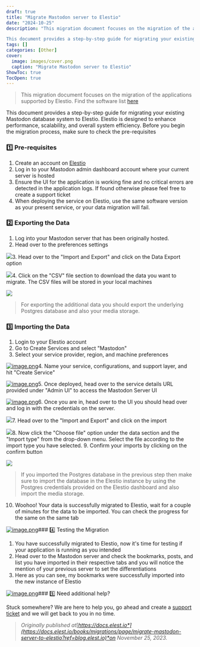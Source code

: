 ```yaml
---
draft: true
title: "Migrate Mastodon server to Elestio"
date: "2024-10-25"
description: "This migration document focuses on the migration of the applications supported by Elestio. Find the software list here

This document provides a step-by-step guide for migrating your existing Mastodon database system to Elestio. Elestio is designed to enhance performance, scalability, and overall system efficiency. Before you begin the migration process,"
tags: []
categories: [Other]
cover:
  image: images/cover.png
  caption: "Migrate Mastodon server to Elestio"
ShowToc: true
TocOpen: true
---
```




> This migration document focuses on the migration of the applications supported by Elestio. Find the software list [here](https://elest.io/fully-managed-services?ref=blog.elest.io)

This document provides a step\-by\-step guide for migrating your existing Mastodon database system to Elestio. Elestio is designed to enhance performance, scalability, and overall system efficiency. Before you begin the migration process, make sure to check the pre\-requisites

### 1️⃣ Pre\-requisites

1. Create an account on [Elestio](https://elest.io/?ref=blog.elest.io)
2. Log in to your Mastodon admin dashboard account where your current server is hosted
3. Ensure the UI for the application is working fine and no critical errors are detected in the application logs. If found otherwise please feel free to create a support ticket
4. When deploying the service on Elestio, use the same software version as your present service, or your data migration will fail.

### 2️⃣ Exporting the Data

1. Log into your Mastodon server that has been originally hosted.
2. Head over to the preferences settings

![](https://i.imgur.com/bzt53zf.png)3. Head over to the "Import and Export" and click on the Data Export option

![](https://i.imgur.com/jcQ7CfP.png)4. Click on the "CSV" file section to download the data you want to migrate. The CSV files will be stored in your local machines

![](https://imgur.com/2jv7con.png)
> For exporting the additional data you should export the underlying Postgres database and also your media storage.

### 3️⃣ Importing the Data

1. Login to your Elestio account
2. Go to Create Services and select "Mastodon"
3. Select your service provider, region, and machine preferences

[![image.png](https://docs.elest.io/uploads/images/gallery/2023-11/scaled-1680-/7UXimage.png)](https://docs.elest.io/uploads/images/gallery/2023-11/7UXimage.png?ref=blog.elest.io)4. Name your service, configurations, and support layer, and hit "Create Service"

[![image.png](https://docs.elest.io/uploads/images/gallery/2023-11/scaled-1680-/qIJimage.png)](https://docs.elest.io/uploads/images/gallery/2023-11/qIJimage.png?ref=blog.elest.io)5. Once deployed, head over to the service details URL provided under "Admin UI" to access the Mastodon Server UI

[![image.png](https://docs.elest.io/uploads/images/gallery/2023-11/scaled-1680-/qakimage.png)](https://docs.elest.io/uploads/images/gallery/2023-11/qakimage.png?ref=blog.elest.io)6. Once you are in, head over to the UI you should head over and log in with the credentials on the server.

![](https://i.imgur.com/bzt53zf.png)7. Head over to the "Import and Export" and click on the import

![](https://i.imgur.com/FDRKR5r.png)8. Now click the "Choose file" option under the data section and the "Import type" from the drop\-down menu. Select the file according to the import type you have selected.
9. Confirm your imports by clicking on the confirm button

![](https://i.imgur.com/crMpWQm.png)
> If you imported the Postgres database in the previous step then make sure to import the database in the Elestio instance by using the Postgres credentials provided on the Elestio dashboard and also import the media storage.

10. Woohoo! Your data is successfully migrated to Elestio, wait for a couple of minutes for the data to be imported. You can check the progress for the same on the same tab

[![image.png](https://docs.elest.io/uploads/images/gallery/2023-11/scaled-1680-/cbfimage.png)](https://docs.elest.io/uploads/images/gallery/2023-11/cbfimage.png?ref=blog.elest.io)### 4️⃣ Testing the Migration

1. You have successfully migrated to Elestio, now it's time for testing if your application is running as you intended
2. Head over to the Mastodon server and check the bookmarks, posts, and list you have imported in their respective tabs and you will notice the mention of your previous server to set the differentiations
3. Here as you can see, my bookmarks were successfully imported into the new instance of Elestio

[![image.png](https://docs.elest.io/uploads/images/gallery/2023-11/scaled-1680-/76Oimage.png)](https://docs.elest.io/uploads/images/gallery/2023-11/76Oimage.png?ref=blog.elest.io)### 5️⃣ Need additional help?

Stuck somewhere? We are here to help you, go ahead and create a [support ticket](https://dash.elest.io/support/creation?ref=blog.elest.io) and we will get back to you in no time.


> *Originally published at*[*https://docs.elest.io*](https://docs.elest.io/books/migrations/page/migrate-mastodon-server-to-elestio?ref=blog.elest.io)*on November 25, 2023\.*



